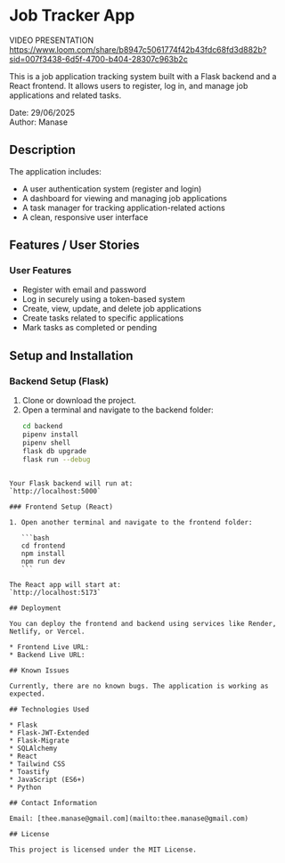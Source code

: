 # Job Tracker App

VIDEO PRESENTATION
https://www.loom.com/share/b8947c5061774f42b43fdc68fd3d882b?sid=007f3438-6d5f-4700-b404-28307c963b2c

This is a job application tracking system built with a Flask backend and a React frontend. It allows users to register, log in, and manage job applications and related tasks.

Date: 29/06/2025  
Author: Manase

## Description

The application includes:

- A user authentication system (register and login)
- A dashboard for viewing and managing job applications
- A task manager for tracking application-related actions
- A clean, responsive user interface

## Features / User Stories

### User Features

- Register with email and password
- Log in securely using a token-based system
- Create, view, update, and delete job applications
- Create tasks related to specific applications
- Mark tasks as completed or pending


## Setup and Installation

### Backend Setup (Flask)

1. Clone or download the project.
2. Open a terminal and navigate to the backend folder:
   ```bash
   cd backend
   pipenv install
   pipenv shell
   flask db upgrade
   flask run --debug
````

Your Flask backend will run at:
`http://localhost:5000`

### Frontend Setup (React)

1. Open another terminal and navigate to the frontend folder:

   ```bash
   cd frontend
   npm install
   npm run dev
   ```

The React app will start at:
`http://localhost:5173`

## Deployment

You can deploy the frontend and backend using services like Render, Netlify, or Vercel.

* Frontend Live URL: 
* Backend Live URL: 

## Known Issues

Currently, there are no known bugs. The application is working as expected.

## Technologies Used

* Flask
* Flask-JWT-Extended
* Flask-Migrate
* SQLAlchemy
* React
* Tailwind CSS
* Toastify
* JavaScript (ES6+)
* Python

## Contact Information

Email: [thee.manase@gmail.com](mailto:thee.manase@gmail.com)

## License

This project is licensed under the MIT License.


